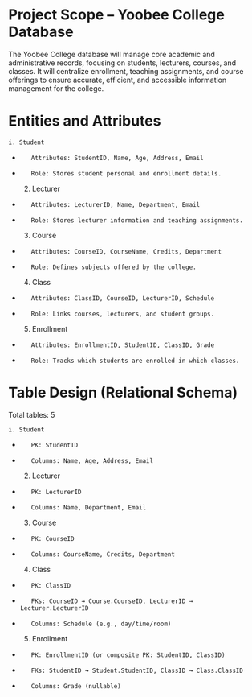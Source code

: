 # Project Scope – Yoobee College Database
The Yoobee College database will manage core academic and administrative records, focusing on students, lecturers, courses, and classes. It will centralize enrollment, teaching assignments, and course offerings to ensure accurate, efficient, and accessible information management for the college.


# Entities and Attributes

    i. Student
-        Attributes: StudentID, Name, Age, Address, Email
-        Role: Stores student personal and enrollment details.

    2. Lecturer
-        Attributes: LecturerID, Name, Department, Email
-        Role: Stores lecturer information and teaching assignments.

    3. Course
-        Attributes: CourseID, CourseName, Credits, Department
-        Role: Defines subjects offered by the college.

    4. Class
-        Attributes: ClassID, CourseID, LecturerID, Schedule
-        Role: Links courses, lecturers, and student groups.

    5. Enrollment
-        Attributes: EnrollmentID, StudentID, ClassID, Grade
-        Role: Tracks which students are enrolled in which classes.

# Table Design (Relational Schema)

Total tables: 5

    i. Student
-        PK: StudentID
-        Columns: Name, Age, Address, Email

    2. Lecturer
-        PK: LecturerID
-        Columns: Name, Department, Email

    3. Course
-        PK: CourseID
-        Columns: CourseName, Credits, Department

    4. Class
-        PK: ClassID
-        FKs: CourseID → Course.CourseID, LecturerID → Lecturer.LecturerID
-        Columns: Schedule (e.g., day/time/room)

    5. Enrollment
-        PK: EnrollmentID (or composite PK: StudentID, ClassID)
-        FKs: StudentID → Student.StudentID, ClassID → Class.ClassID
-        Columns: Grade (nullable)
